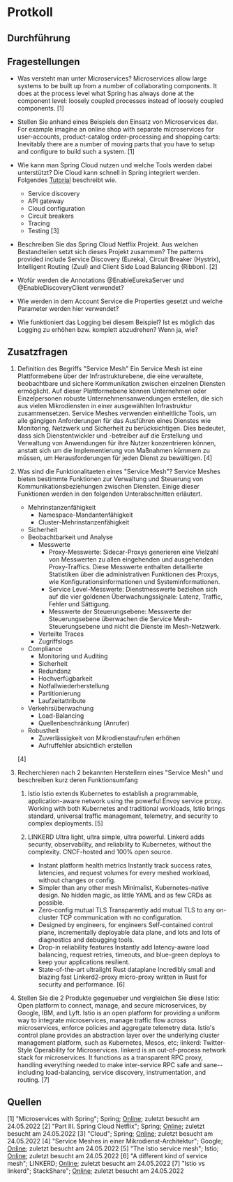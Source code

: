# Protkoll
## Durchführung

## Fragestellungen
+ Was versteht man unter Microservices?
  Microservices allow large systems to be built up from a number of collaborating components. It does at the process level what Spring has always done at the component level: loosely coupled processes instead of loosely coupled components. [1]

+ Stellen Sie anhand eines Beispiels den Einsatz von Microservices dar.
  For example imagine an online shop with separate microservices for user-accounts, product-catalog order-processing and shopping carts: Inevitably there are a number of moving parts that you have to setup and configure to build such a system. [1]

+ Wie kann man Spring Cloud nutzen und welche Tools werden dabei unterstützt?
  Die Cloud kann schnell in Spring integriert werden. Folgendes [Tutorial](https://spring.io/guides/gs/centralized-configuration/) beschreibt wie.
  - Service discovery
  - API gateway
  - Cloud configuration
  - Circuit breakers
  - Tracing
  - Testing
  [3]
  
+ Beschreiben Sie das Spring Cloud Netflix Projekt. Aus welchen Bestandteilen setzt sich dieses Projekt zusammen?
  The patterns provided include Service Discovery (Eureka), Circuit Breaker (Hystrix), Intelligent Routing (Zuul) and Client Side Load Balancing (Ribbon). [2]

+ Wofür werden die Annotations @EnableEurekaServer und @EnableDiscoveryClient verwendet?
+ Wie werden in dem Account Service die Properties gesetzt und welche Parameter werden hier verwendet?
+ Wie funktioniert das Logging bei diesem Beispiel? Ist es möglich das Logging zu erhöhen bzw. komplett abzudrehen?
  Wenn ja, wie?

## Zusatzfragen

1. Definition des Begriffs "Service Mesh"
   Ein Service Mesh ist eine Plattformebene über der Infrastrukturebene, die eine verwaltete, beobachtbare und sichere Kommunikation zwischen einzelnen Diensten ermöglicht. Auf dieser Plattformebene können Unternehmen oder Einzelpersonen robuste Unternehmensanwendungen erstellen, die sich aus vielen Mikrodiensten in einer ausgewählten Infrastruktur zusammensetzen. Service Meshes verwenden einheitliche Tools, um alle gängigen Anforderungen für das Ausführen eines Dienstes wie Monitoring, Netzwerk und Sicherheit zu berücksichtigen. Dies bedeutet, dass sich Dienstentwickler und -betreiber auf die Erstellung und Verwaltung von Anwendungen für ihre Nutzer konzentrieren können, anstatt sich um die Implementierung von Maßnahmen kümmern zu müssen, um Herausforderungen für jeden Dienst zu bewältigen. [4]
2. Was sind die Funktionalitaeten eines "Service Mesh"?
   Service Meshes bieten bestimmte Funktionen zur Verwaltung und Steuerung von Kommunikationsbeziehungen zwischen Diensten. Einige dieser Funktionen werden in den folgenden Unterabschnitten erläutert.
   - Mehrinstanzenfähigkeit
     - Namespace-Mandantenfähigkeit
     - Cluster-Mehrinstanzenfähigkeit
   - Sicherheit
   - Beobachtbarkeit und Analyse
     - Messwerte
       - Proxy-Messwerte: Sidecar-Proxys generieren eine Vielzahl von Messwerten zu allen eingehenden und ausgehenden Proxy-Traffics. Diese Messwerte enthalten detaillierte Statistiken über die administrativen Funktionen des Proxys, wie Konfigurationsinformationen und Systeminformationen. 
       - Service Level-Messwerte: Dienstmesswerte beziehen sich auf die vier goldenen Überwachungssignale: Latenz, Traffic, Fehler und Sättigung. 
       - Messwerte der Steuerungsebene: Messwerte der Steuerungsebene überwachen die Service Mesh-Steuerungsebene und nicht die Dienste im Mesh-Netzwerk.
     - Verteilte Traces
     - Zugriffslogs
   - Compliance
     - Monitoring und Auditing
     - Sicherheit
     - Redundanz
     - Hochverfügbarkeit
     - Notfallwiederherstellung
     - Partitionierung
     - Laufzeitattribute
   - Verkehrsüberwachung
     - Load-Balancing
     - Quellenbeschränkung (Anrufer)
   - Robustheit
     - Zuverlässigkeit von Mikrodienstaufrufen erhöhen 
     - Aufruffehler absichtlich erstellen

   [4]

3. Recherchieren nach 2 bekannten Herstellern eines "Service Mesh" und beschreiben kurz deren Funktionsumfang
    1. Istio
       Istio extends Kubernetes to establish a programmable, application-aware network using the powerful Envoy service proxy. Working with both Kubernetes and traditional workloads, Istio brings standard, universal traffic management, telemetry, and security to complex deployments. [5]
    2. LINKERD
       Ultra light, ultra simple, ultra powerful. Linkerd adds security, observability, and reliability to Kubernetes, without the complexity. CNCF-hosted and 100% open source.
   
       - Instant platform health metrics
         Instantly track success rates, latencies, and request volumes for every meshed workload, without changes or config.
       - Simpler than any other mesh
         Minimalist, Kubernetes-native design. No hidden magic, as little YAML and as few CRDs as possible.
       - Zero-config mutual TLS
         Transparently add mutual TLS to any on-cluster TCP communication with no configuration.
       - Designed by engineers, for engineers
         Self-contained control plane, incrementally deployable data plane, and lots and lots of diagnostics and debugging tools.
       - Drop-in reliability features
         Instantly add latency-aware load balancing, request retries, timeouts, and blue-green deploys to keep your applications resilient.
       - State-of-the-art ultralight Rust dataplane
         Incredibly small and blazing fast Linkerd2-proxy micro-proxy written in Rust for security and performance.
      [6]
       
4. Stellen Sie die 2 Produkte gegenueber und vergleichen Sie diese
   Istio: Open platform to connect, manage, and secure microservices, by Google, IBM, and Lyft. Istio is an open platform for providing a uniform way to integrate microservices, manage traffic flow across microservices, enforce policies and aggregate telemetry data. Istio's control plane provides an abstraction layer over the underlying cluster management platform, such as Kubernetes, Mesos, etc; linkerd: Twitter-Style Operability for Microservices. linkerd is an out-of-process network stack for microservices. It functions as a transparent RPC proxy, handling everything needed to make inter-service RPC safe and sane--including load-balancing, service discovery, instrumentation, and routing. [7]

## Quellen
[1] "Microservices with Spring"; Spring; [Online](https://spring.io/blog/2015/07/14/microservices-with-spring); zuletzt besucht am 24.05.2022
[2] "Part III. Spring Cloud Netflix"; Spring; [Online](https://cloud.spring.io/spring-cloud-static/Greenwich.SR1/multi/multi__spring_cloud_netflix.html); zuletzt besucht am 24.05.2022
[3] "Cloud"; Spring; [Online](https://spring.io/cloud); zuletzt besucht am 24.05.2022
[4] "Service Meshes in einer Mikrodienst-Architektur"; Google; [Online](https://cloud.google.com/architecture/service-meshes-in-microservices-architecture); zuletzt besucht am 24.05.2022
[5] "The Istio service mesh"; Istio; [Online](https://istio.io/); zuletzt besucht am 24.05.2022
[6] "A different kind of service mesh"; LINKERD; [Online](https://linkerd.io/); zuletzt besucht am 24.05.2022
[7] "Istio vs linkerd"; StackShare"; [Online](https://stackshare.io/stackups/istio-vs-linkerd); zuletzt besucht am 24.05.2022